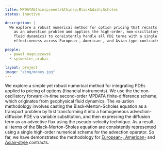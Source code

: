 ```yaml
---
title: MPDATA&thinsp;meets&thinsp;Black&dash;Scholes
status: inactive

description: |
  We explore a robust numerical method for option pricing that recasts the Black-Merton-Scholes equation 
    as an advection problem and applies the high-order, non-oscillatory MPDATA scheme (originally from geophysical 
    fluid dynamics) to consistently handle all PDE terms with a single numerical operator, demonstrating 
    effectiveness across European-, American-, and Asian-type contracts.

people:
  - pawel_magnuszewsk
  - sylwester_arabas

layout: project
image: "/img/money.jpg"
---
```


We explore a simple yet robust numerical method for integrating PDEs applied to pricing of options (financial instruments).
We use the the non-oscillatory forward-in-time second-order MPDATA finite-difference scheme, which originates from 
  geophysical fluid dynamics. 
The valuation methodology involves casting the Black-Merton-Scholes equation as a transport problem by first transforming 
  it into a homogeneous advection-diffusion PDE via variable substitution, and then expressing the diffusion term as an advective 
  flux using the pseudo-velocity technique. 
As a result, all terms of the Black-Merton-Sholes equation are consistently represented using a single high-order numerical scheme for the advection operator.
So far, we have demonstrated the methodology for [European-, American-](https://doi.org/10.1016/j.cam.2019.05.023) 
  and [Asian-style](https://arxiv.org/abs/2505.24435) contracts.


